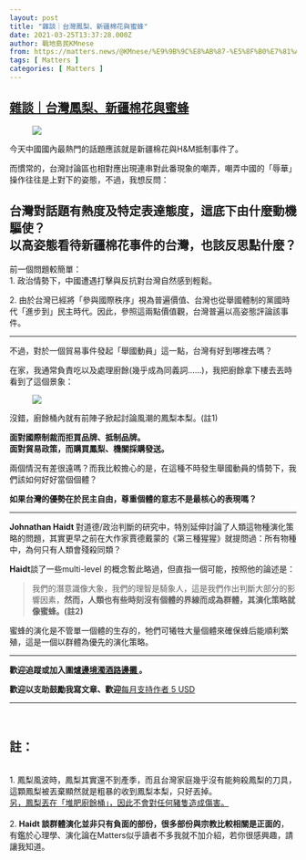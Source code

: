 ```yaml
---
layout: post
title: "雜談｜台灣鳳梨、新疆棉花與蜜蜂"
date: 2021-03-25T13:37:28.000Z
author: 戰地島民KMnese
from: https://matters.news/@KMnese/%E9%9B%9C%E8%AB%87-%E5%8F%B0%E7%81%A3%E9%B3%B3%E6%A2%A8-%E6%96%B0%E7%96%86%E6%A3%89%E8%8A%B1%E8%88%87%E8%9C%9C%E8%9C%82-bafyreiao2jbb3vdfrruzqiyliyfmg27wny7gdw7nfgmtbw3cxxs77ua34u
tags: [ Matters ]
categories: [ Matters ]
---
```

<!--1616679448000-->
[雜談｜台灣鳳梨、新疆棉花與蜜蜂](https://matters.news/@KMnese/%E9%9B%9C%E8%AB%87-%E5%8F%B0%E7%81%A3%E9%B3%B3%E6%A2%A8-%E6%96%B0%E7%96%86%E6%A3%89%E8%8A%B1%E8%88%87%E8%9C%9C%E8%9C%82-bafyreiao2jbb3vdfrruzqiyliyfmg27wny7gdw7nfgmtbw3cxxs77ua34u)
------

<div>
<figure class="image"><img src="https://assets.matters.news/embed/14443940-4e54-4238-908a-a0fdd84dd402.png" data-asset-id="14443940-4e54-4238-908a-a0fdd84dd402" referrerpolicy="no-referrer"><figcaption><span></span></figcaption></figure><p>今天中國國內最熱門的話題應該就是新疆棉花與H&M抵制事件了。</p><p>而慣常的，台灣討論區也相對應出現連串對此番現象的嘲弄，嘲弄中國的「辱華」操作往往是上對下的姿態，不過，我想反問：<br class="smart"></p><h2>台灣對話題有熱度及特定表達態度，這底下由什麼動機驅使？<strong><br class="smart">以高姿態看待新疆棉花事件的台灣，也該反思點什麼？</strong><br class="smart"></h2><p>前一個問題較簡單：<br class="smart">1. 政治情勢下，中國遭遇打擊與反抗對台灣自然感到輕鬆。</p><p>2. 由於台灣已經將「參與國際秩序」視為普遍價值、台灣也從舉國體制的黨國時代「進步到」民主時代。因此，參照這兩點價值觀，台灣普遍以高姿態評論該事件。<br class="smart"></p><hr><p>不過，對於一個貿易事件發起「舉國動員」這一點，台灣有好到哪裡去嗎？</p><p>在家，我通常負責吃以及處理廚餘(幾乎成為同義詞……)，我把廚餘拿下樓去丟時看到了這個景象：</p><figure class="image"><img src="https://assets.matters.news/embed/9528688b-299f-4e22-ba12-dbdc70ba958b.jpeg" data-asset-id="9528688b-299f-4e22-ba12-dbdc70ba958b" referrerpolicy="no-referrer"><figcaption><span></span></figcaption></figure><p>沒錯，廚餘桶內就有前陣子掀起討論風潮的鳳梨本梨。(註1)</p><p><strong>面對國際制裁而拒買品牌、抵制品牌。</strong><br class="smart"><strong>面對貿易政策，而購買鳳梨、機關採購發送。</strong><br class="smart"></p><p>兩個情況有差很遠嗎？而我比較擔心的是，在這種不時發生舉國動員的情勢下，我們該如何好好當個個體？<br class="smart"></p><p><strong>如果台灣的優勢在於民主自由，尊重個體的意志不是最核心的表現嗎？</strong></p><hr><p><strong>Johnathan Haidt </strong>對道德/政治判斷的研究中，特別延伸討論了人類這物種演化策略的問題，其實更早之前在大作家賈德戴蒙的《第三種猩猩》就提問過：所有物種中，為何只有人類會殘殺同類？</p><p><strong>Haidt</strong>談了一些multi-level 的概念暫此略過，但直指一個可能，按照他的論述是：</p><blockquote>我們的潛意識像大象，我們的理智是騎象人，這是我們作出判斷大部分的影響因素，<strong>然而，人類也有些時刻沒有個體的界線而成為群體，其演化策略就像蜜蜂。(註2)</strong></blockquote><p>蜜蜂的演化是不管單一個體的生存的，牠們可犧牲大量個體來確保蜂后能順利繁殖，這是一個以群體為優先的演化策略。<strong><br class="smart"></strong></p><hr><p><strong>歡迎追蹤或加入圍爐</strong><a href="https://matters.news/~frontline" target="_blank"><strong>邊境濁酒路邊攤 </strong></a><strong>。</strong></p><p><strong>歡迎以支助鼓勵我寫文章、歡迎</strong><a href="https://liker.land/beckydoor/civic" target="_blank">每月支持作者 5 USD<br class="smart"></a></p><hr><p><strong>﻿</strong></p><h2>註：</h2><p><br class="smart">1. 鳳梨風波時，鳳梨其實還不到產季，而且台灣家庭幾乎沒有能夠殺鳳梨的刀具，這顆鳳梨被丟棄顯然就是粗暴的收到鳳梨本梨，只好丟掉。<br class="smart"><u>另，鳳梨丟在「堆肥廚餘桶」，因此不會對任何豬隻造成傷害。</u><br class="smart"><br class="smart">2. <strong>Haidt 談群體演化並非只有負面的部份，很多部份與宗教比較相關是正面的</strong>，有鑑於心理學、演化論在Matters似乎讀者不多我就不加介紹，若你很感興趣，請讓我知道。<br class="smart"></p>
</div>
